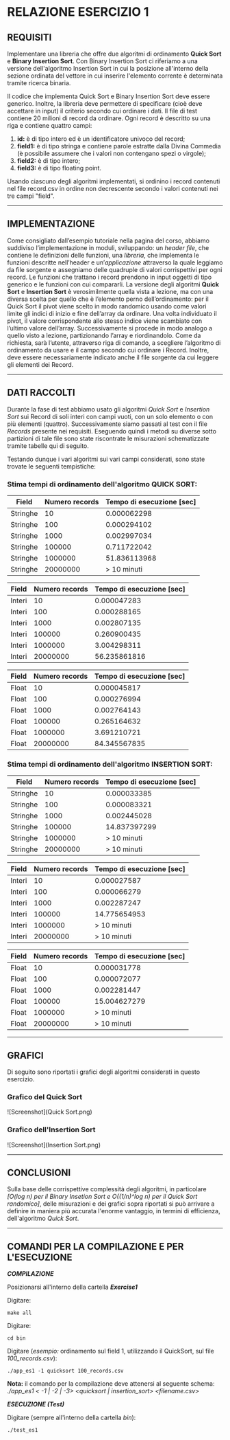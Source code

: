 # RELAZIONE ESERCIZIO 1

## REQUISITI

Implementare una libreria che offre due algoritmi di ordinamento **Quick Sort** e **Binary Insertion Sort**. Con Binary Insertion Sort ci riferiamo a una versione dell'algoritmo Insertion Sort in cui la posizione all'interno della sezione ordinata del vettore in cui inserire l'elemento corrente è determinata tramite ricerca binaria.

Il codice che implementa Quick Sort e Binary Insertion Sort deve essere generico. Inoltre, la libreria deve permettere di specificare (cioè deve accettare in input) il criterio secondo cui ordinare i dati. Il file di test contiene 20 milioni di record da ordinare. Ogni record è descritto su una riga e contiene quattro campi: 
1. **id:** è di tipo intero ed è un identificatore univoco del record;
2. **field1:** è di tipo stringa e contiene parole estratte dalla Divina Commedia (è possibile assumere che i valori non contengano spezi o virgole);
3. **field2:** è di tipo intero;
4. **field3:** è di tipo floating point.

Usando ciascuno degli algoritmi implementati, si ordinino i record contenuti nel file record.csv in ordine non decrescente secondo i valori contenuti nei tre campi "field".

---

## IMPLEMENTAZIONE

Come consigliato dall’esempio tutoriale nella pagina del corso, abbiamo suddiviso l’implementazione in moduli, sviluppando: un *header file*, che contiene le definizioni delle funzioni, una *libreria*, che implementa le funzioni descritte nell’header e un’*applicazione* attraverso la quale leggiamo da file sorgente e assegniamo delle quadruple di valori corrispettivi per ogni record.
Le funzioni che trattano i record prendono in input oggetti di tipo generico e le funzioni con cui compararli.
La versione degli algoritmi **Quick Sort** e **Insertion Sort** è verosimilmente quella vista a lezione, ma con una diversa scelta per quello che è l’elemento perno dell’ordinamento: per il Quick Sort il pivot viene scelto in modo randomico usando come valori limite gli indici di inizio e fine dell’array da ordinare.
Una volta individuato il pivot, il valore corrispondente allo stesso indice viene scambiato con l’ultimo valore dell’array. Successivamente si procede in modo analogo a quello visto a lezione, partizionando l’array e riordinandolo.
Come da richiesta, sarà l’utente, attraverso riga di comando, a scegliere l’algoritmo di ordinamento da usare e il campo secondo cui ordinare i Record. Inoltre, deve essere necessariamente indicato anche il file sorgente da cui leggere gli elementi dei Record.


---

## DATI RACCOLTI

Durante la fase di test abbiamo usato gli algoritmi *Quick Sort* e *Insertion Sort* sui Record di soli interi con campi vuoti, con un solo elemento o con più elementi (quattro).
Successivamente siamo passati al test con il file *Records* presente nei requisiti. Eseguendo quindi i metodi su diverse sotto partizioni di tale file sono state riscontrate le misurazioni schematizzate tramite tabelle qui di seguito.

Testando dunque i vari algoritmi sui vari campi considerati, sono state trovate le seguenti tempistiche:

### **Stima tempi di ordinamento dell'algoritmo QUICK SORT:**

| Field | Numero records | Tempo di esecuzione [sec] |
|-------|----------------|--------------------|
| Stringhe | 10 | 0.000062298                 |
| Stringhe | 100 | 0.000294102                |
| Stringhe | 1000 | 0.002997034               |
| Stringhe | 100000 | 0.711722042             |
| Stringhe | 1000000 | 51.836113968           |
| Stringhe | 20000000 | > 10 minuti           |

| Field | Numero records | Tempo di esecuzione [sec] |
|-------|----------------|--------------------|
| Interi | 10 | 0.000047283                   |
| Interi | 100 | 0.000288165                  |
| Interi | 1000 | 0.002807135                 |
| Interi | 100000 | 0.260900435               |
| Interi | 1000000 | 3.004298311              |
| Interi | 20000000 | 56.235861816            |

| Field | Numero records | Tempo di esecuzione [sec] |
|-------|----------------|--------------------|
| Float | 10 | 0.000045817                    |
| Float | 100 | 0.000276994                   |
| Float | 1000 | 0.002764143                  |
| Float | 100000 | 0.265164632                |
| Float | 1000000 | 3.691210721               |
| Float | 20000000 | 84.345567835             |


### **Stima tempi di ordinamento dell'algoritmo INSERTION SORT:**

| Field | Numero records | Tempo di esecuzione [sec] |
|-------|----------------|--------------------|
| Stringhe | 10 | 0.000033385                 |
| Stringhe | 100 | 0.000083321                |
| Stringhe | 1000 | 0.002445028               |
| Stringhe | 100000 | 14.837397299            |
| Stringhe | 1000000 | > 10 minuti            |
| Stringhe | 20000000 | > 10 minuti           |

| Field | Numero records | Tempo di esecuzione [sec] |
|-------|----------------|--------------------|
| Interi | 10 | 0.000027587                   |
| Interi | 100 | 0.000066279                  |
| Interi | 1000 | 0.002287247                 |
| Interi | 100000 | 14.775654953              |
| Interi | 1000000 | > 10 minuti              |
| Interi | 20000000 | > 10 minuti             |

| Field | Numero records | Tempo di esecuzione [sec] |
|-------|----------------|--------------------|
| Float | 10 | 0.000031778                    |
| Float | 100 | 0.000072077                   |
| Float | 1000 | 0.002281447                  |
| Float | 100000 | 15.004627279               |
| Float | 1000000 | > 10 minuti               |
| Float | 20000000 | > 10 minuti              |


---

## GRAFICI

Di seguito sono riportati i grafici degli algoritmi considerati in questo esercizio.

### Grafico del Quick Sort
![Screenshot](Quick Sort.png)

### Grafico dell'Insertion Sort
![Screenshot](Insertion Sort.png)


---

## CONCLUSIONI

Sulla base delle corrispettive complessità degli algoritmi, in particolare *[O(log n) per il Binary Insetion Sort e O((1/n)^log n) per il Quick Sort randomico]*, delle misurazioni e dei grafici sopra riportati si può arrivare a definire in maniera più accurata l'enorme vantaggio, in termini di efficienza, dell'algoritmo *Quick Sort*.


---

## COMANDI PER LA COMPILAZIONE E PER L'ESECUZIONE

***COMPILAZIONE***

Posizionarsi all'interno della cartella ***Exercise1***

Digitare:

    make all

Digitare:

    cd bin

Digitare (*esempio:* ordinamento sul field 1, utilizzando il QuickSort, sul file *100_records.csv*):

    ./app_es1 -1 quicksort 100_records.csv

**Nota:** il comando per la compilazione deve attenersi al seguente schema: *./app_es1 < -1 | -2 | -3> <quicksort | insertion_sort> <filename.csv>*

***ESECUZIONE (Test)***

Digitare (sempre all'interno della cartella *bin*):

    ./test_es1
